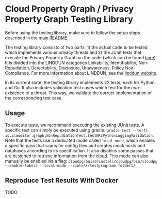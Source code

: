 # Cloud Property Graph / Privacy Property Graph Testing Library

Before using the testing library, make sure to follow the setup steps described in the [main README](https://github.com/clouditor/cloud-property-graph/blob/main/README.md). 

The testing library consists of two parts: 1) the actual code to be tested which implements various privacy threats and 2) the JUnit tests that execute the Privacy Property Graph on the code (which can be found [here](https://github.com/clouditor/cloud-property-graph/tree/main/cloudpg/src/test/java/io/clouditor/graph)).
It is divided into the LINDDUN categories Linkability, Identifiability, Non-Repudiation, Detectability, Disclosure, Unawareness, Policy Non-Compliance. For more information about LINDDUN, see the [linddun website](https://www.linddun.org/).

In its current state, the testing library implements 22 tests, each for Python and Go. 
It also includes validation test cases which test for the *non*-existence of a threat. This way, we validate the correct implementation of the corresponding test case. 

## Usage
To execute tests, we recommend executing the existing JUnit tests. A specific test can simply be executed using gradle: `gradle test --tests io.clouditor.graph.NonRepudiationTest.testNR2PythonLoggingValidation`.
Note that the tests use a dedicated mode called ``local-mode``, which enables a specific pass that scans for config files and creates mock hosts and databases according to its specification. It also disables some passes that are designed to retrieve information from the cloud. This mode can also manually be enabled via a flag: `cloudpg/build/install/cloudpg/bin/cloudpg --enable-labels --local-mode --root=/x/testprogramm folder1/`

## Reproduce Test Results With Docker
TODO